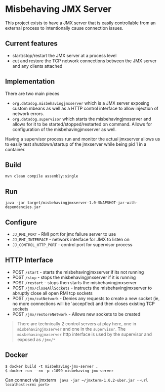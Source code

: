 # Misbehaving JMX Server

This project exists to have a JMX server that is easily controllable from an external process
to intentionally cause connection issues.

## Current features
- start/stop/restart the JMX server at a process level
- cut and restore the TCP network connections between the JMX server and any clients attached

## Implementation
There are two main pieces
- `org.datadog.misbehavingjmxserver` which is a JMX server exposing custom mbeans
   as well as a HTTP control interface to allow injection of network errors.
- `org.datadog.supervisor` which starts the misbehavingjmxserver and allows for it to be
  started/stopped/restarted on command. Allows for configuration of the misbehavingjmxserver as well.

Having a supervisor process run and monitor the actual jmxserver allows us to easily
test shutdown/startup of the jmxserver while being pid 1 in a container.

## Build
`mvn clean compile assembly:single`

## Run
`java -jar target/misbehavingjmxserver-1.0-SNAPSHOT-jar-with-dependencies.jar`

## Configure
- `JJ_RMI_PORT` - RMI port for jmx failure server to use
- `JJ_RMI_INTERFACE` - network interface for JMX to listen on
- `JJ_CONTROL_HTTP_PORT` - control port for supervisor process

## HTTP Interface
- POST `/start` - starts the misbehavingjmxserver if its not running
- POST `/stop` - stops the misbehavingjmxserver if it is running
- POST `/restart` - stops then starts the misbehavingjmxserver 
- POST `/jmx/closeAllSockets` - instructs the misbehavingjmxserver to abruptly close all open RMI tcp sockets
- POST `/jmx/cutNetwork` - Denies any requests to create a new socket (ie, no more connections will be 'accept'ed) and then closes existing TCP sockets
- POST `/jmx/restoreNetwork` - Allows new sockets to be created

> There are technically 2 control servers at play here, one in `misbehavingjmxserver` and one in the `supervisor`.
> The `misbehavingjmxserver` http interface is used by the supervisor and exposed as `/jmx/*`

## Docker
```
$ docker build -t misbehaving-jmx-server .
$ docker run --rm -p :1099 misbehaving-jmx-server 
```

Can connect via jmxterm ` java -jar ~/jmxterm-1.0.2-uber.jar --url localhost:<rmi port>`
